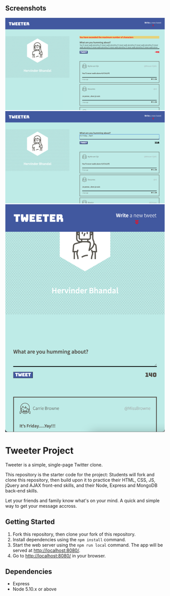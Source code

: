 ## Screenshots
!["Screehshot of error message](https://github.com/hbhandal80/tweeter/blob/master/docs/tweet-error.png)
!["Screehshot of tweet page](https://github.com/hbhandal80/tweeter/blob/master/docs/tweet-main.png)
!["Screehshot of tablet page](https://github.com/hbhandal80/tweeter/blob/master/docs/tweet-tablet.png)

# Tweeter Project

Tweeter is a simple, single-page Twitter clone.

This repository is the starter code for the project: Students will fork and clone this repository, then build upon it to practice their HTML, CSS, JS, jQuery and AJAX front-end skills, and their Node, Express and MongoDB back-end skills.

Let your friends and family know what's on your mind. A quick and simple way to get your message accross.

## Getting Started

1. Fork this repository, then clone your fork of this repository.
2. Install dependencies using the `npm install` command.
3. Start the web server using the `npm run local` command. The app will be served at <http://localhost:8080/>.
4. Go to <http://localhost:8080/> in your browser.

## Dependencies

- Express
- Node 5.10.x or above
